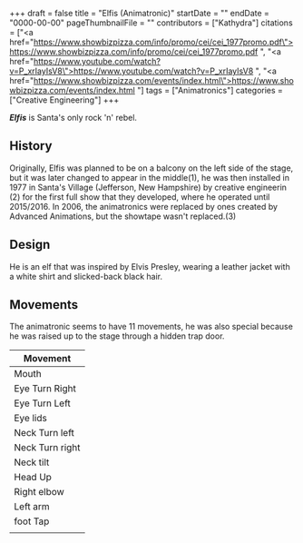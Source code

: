 +++
draft = false
title = "Elfis (Animatronic)"
startDate = ""
endDate = "0000-00-00"
pageThumbnailFile = ""
contributors = ["Kathydra"]
citations = ["<a href=\"https://www.showbizpizza.com/info/promo/cei/cei_1977promo.pdf\">https://www.showbizpizza.com/info/promo/cei/cei_1977promo.pdf</a> ", "<a href=\"https://www.youtube.com/watch?v=P_xrIayIsV8\">https://www.youtube.com/watch?v=P_xrIayIsV8</a> ", "<a href=\"https://www.showbizpizza.com/events/index.html\">https://www.showbizpizza.com/events/index.html</a>  "]
tags = ["Animatronics"]
categories = ["Creative Engineering"]
+++

***Elfis*** is Santa's only rock 'n' rebel.

## History

Originally, Elfis was planned to be on a balcony on the left side of the stage, but it was later changed to appear in the middle(1), he was then installed in 1977 in Santa's Village (Jefferson, New Hampshire) by creative engineerin (2) for the first full show that they developed, where he operated until 2015/2016. In 2006, the animatronics were replaced by ones created by Advanced Animations, but the showtape wasn't replaced.(3)

## Design

He is an elf that was inspired by Elvis Presley, wearing a leather jacket with a white shirt and slicked-back black hair.

## Movements

The animatronic seems to have 11 movements, he was also special because he was raised up to the stage through a hidden trap door.

| Movement        |
|-----------------|
| Mouth           |
| Eye Turn Right  |
| Eye Turn Left   |
| Eye lids        |
| Neck Turn left  |
| Neck Turn right |
| Neck tilt       |
| Head Up         |
| Right elbow     |
| Left arm        |
| foot Tap        |
|                 |